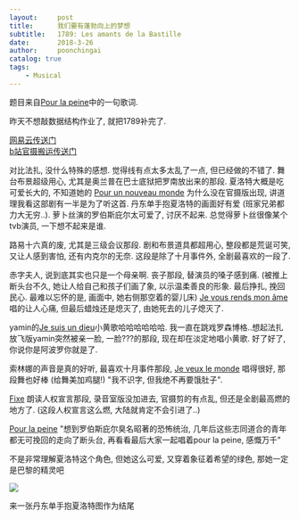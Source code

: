 ```yaml
---
layout:     post
title:      我们要有蓬勃向上的梦想
subtitle:   1789: Les amants de la Bastille
date:       2018-3-26
author:     poonchingai
catalog: true
tags:
    - Musical
---
```



题目来自[Pour la peine](http://music.163.com/#/m/song?id=405242469)中的一句歌词.

昨天不想敲数据结构作业了, 就把1789补完了.


[网易云传送门](http://music.163.com/#/m/song?id=405242449)  
[b站官摄搬运传送门](https://www.bilibili.com/video/av2347887)

对比法扎, 没什么特殊的感想. 觉得线有点太多太乱了一点, 但已经做的不错了. 舞台布景超级用心, 尤其是奥兰普在巴士底狱把罗南放出来的那段. 夏洛特大概是吃可爱长大的, 不知道她的 [Pour un nouveau monde](http://music.163.com/#/m/song?id=405242472) 为什么没在官摄版出现, 讲道理我看这部剧有一半是为了听这首. 丹东单手抱夏洛特的画面好有爱 (班家兄弟都力大无穷..). 萝卜丝演的罗伯斯庇尔太可爱了, 讨厌不起来. 总觉得萝卜丝很像某个tvb演员, 一下想不起来是谁.

路易十六真的废, 尤其是三级会议那段. 剧和布景道具都超用心, 整段都是荒诞可笑, 又让人感到害怕, 还有内克尔的无奈. 这段是除了十月事件外, 全剧最喜欢的一段了.

赤字夫人, 说到底其实也只是一个母亲啊. 丧子那段, 替演员的嗓子感到痛. (被推上断头台不久, 她让人给自己和孩子们画了象, 以示温柔善良的形象. 最后挣扎, 挽回民心. 最难以忘怀的是, 画面中, 她右侧那空着的婴儿床) [Je vous rends mon âme](http://music.163.com/#/m/song?id=405242465) 唱的让人心痛, 但最后蜡烛还是熄灭了, 由她死去的儿子熄灭了.

yamin的[Je suis un dieu](http://music.163.com/#/m/song?id=405242461)小黄歌哈哈哈哈哈哈. 我一直在跳戏罗森博格..想起法扎放飞版yamin突然被亲一脸, 一脸???的那段, 现在却在淡定地唱小黄歌. 好了好了, 你说你是阿波罗你就是了.

索林娜的声音是真的好听, 最喜欢十月事件那段,  [Je veux le monde](http://music.163.com/#/m/song?id=405242462) 唱得很好, 那段舞也好棒 (给舞美加鸡腿!) "我不识字, 但我绝不再要饿肚子".

[Fixe](http://music.163.com/#/m/song?id=405242468) 朗读人权宣言那段, 录音室版没加进去, 官摄剪的有点乱, 但还是全剧最高燃的地方了. (这段人权宣言这么燃, 大陆就肯定不会引进了..)

[Pour la peine](http://music.163.com/#/m/song?id=405242469)  "想到罗伯斯庇尔臭名昭著的恐怖统治, 几年后这些志同道合的青年都无可挽回的走向了断头台, 再看看最后大家一起唱着pour la peine, 感慨万千" 

不是非常理解夏洛特这个角色, 但她这么可爱, 又穿着象征着希望的绿色, 那她一定是巴黎的精灵吧

![](http://ww1.sinaimg.cn/large/5f6ddd39ly1fpqd7z7yirj20tc0jiwya.jpg)

来一张丹东单手抱夏洛特图作为结尾



